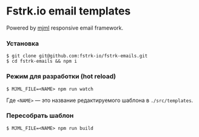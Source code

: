 # Fstrk.io email templates

Powered by [mjml](https://mjml.io/) responsive email framework.

### Установка

```
$ git clone git@github.com:fstrk-io/fstrk-emails.git
$ cd fstrk-emails && npm i
```

### Режим для разработки (hot reload)

```
$ MJML_FILE=<NAME> npm run watch
```

Где `<NAME>` — это название редактируемого шаблона в `./src/templates`.

### Пересобрать шаблон

```
$ MJML_FILE=<NAME> npm run build
```